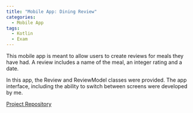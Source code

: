 ```yaml
---
title: "Mobile App: Dining Review"
categories:
  - Mobile App
tags:
  - Kotlin
  - Exam
---
```


This mobile app is meant to allow users to create reviews for meals they have had. A review includes a name of the meal, an integer rating and a date.
  
In this app, the Review and ReviewModel classes were provided. The app interface, including the ability to switch between screens were developed by me.  
  
[Project Repository][repo]   
   
[repo]: https://github.com/Mal-funct-ion/Projects/tree/main/Mobile%20Apps/KotlinDining